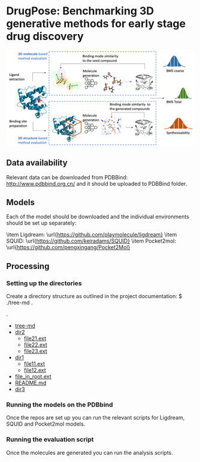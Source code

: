 # DrugPose: Benchmarking 3D generative methods for early stage drug discovery

![alt text](Images/Pipeline.png)

## Data availability

Relevant data can be downloaded from PDBBind: http://www.pdbbind.org.cn/ and it should be uploaded to PDBBind folder.

## Models

Each of the model should be downloaded and the individual environments should be set up separately:

\item Ligdream: \url{https://github.com/playmolecule/ligdream}
\item SQUID: \url{https://github.com/keiradams/SQUID}
\item Pocket2mol: \url{https://github.com/pengxingang/Pocket2Mol}

## Processing

### Setting up the directories
Create a directory structure as outlined in the project documentation:
$ ./tree-md .

.
 * [tree-md](./tree-md)
 * [dir2](./dir2)
   * [file21.ext](./dir2/file21.ext)
   * [file22.ext](./dir2/file22.ext)
   * [file23.ext](./dir2/file23.ext)
 * [dir1](./dir1)
   * [file11.ext](./dir1/file11.ext)
   * [file12.ext](./dir1/file12.ext)
 * [file_in_root.ext](./file_in_root.ext)
 * [README.md](./README.md)
 * [dir3](./dir3)

### Running the models on the PDBbind
Once the repos are set up you can run the relevant scripts for Ligdream, SQUID and Pocket2mol models.
### Running the evaluation script
Once the molecules are generated you can run the analysis scripts.

